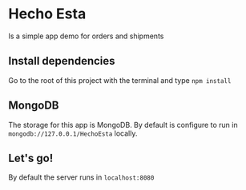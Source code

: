 # Hecho Esta
Is a simple app demo for orders and shipments

## Install dependencies
Go to the root of this project with the terminal and type `npm install`

## MongoDB
The storage for this app is MongoDB. By default is configure to run in `mongodb://127.0.0.1/HechoEsta` locally.

## Let's go!
By default the server runs in `localhost:8080`